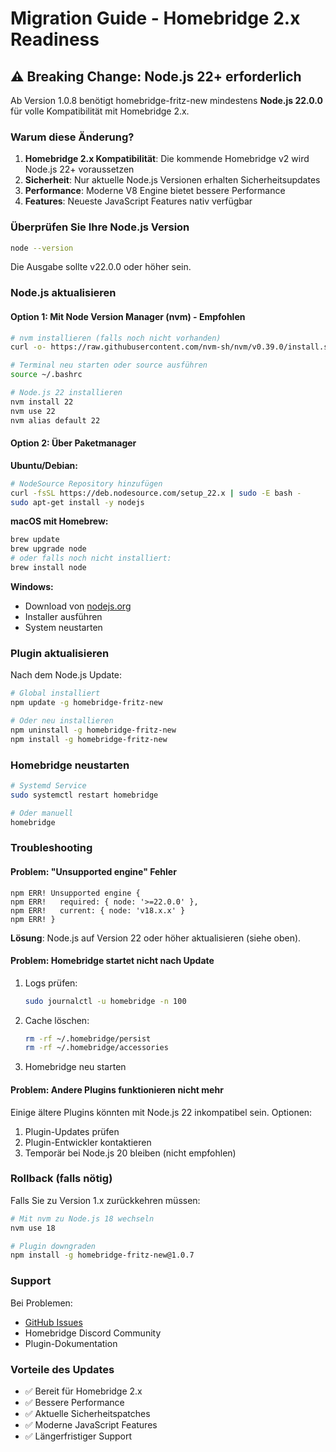 # Migration Guide - Homebridge 2.x Readiness

## ⚠️ Breaking Change: Node.js 22+ erforderlich

Ab Version 1.0.8 benötigt homebridge-fritz-new mindestens **Node.js 22.0.0** für volle Kompatibilität mit Homebridge 2.x.

### Warum diese Änderung?

1. **Homebridge 2.x Kompatibilität**: Die kommende Homebridge v2 wird Node.js 22+ voraussetzen
2. **Sicherheit**: Nur aktuelle Node.js Versionen erhalten Sicherheitsupdates
3. **Performance**: Moderne V8 Engine bietet bessere Performance
4. **Features**: Neueste JavaScript Features nativ verfügbar

### Überprüfen Sie Ihre Node.js Version

```bash
node --version
```

Die Ausgabe sollte v22.0.0 oder höher sein.

### Node.js aktualisieren

#### Option 1: Mit Node Version Manager (nvm) - Empfohlen

```bash
# nvm installieren (falls noch nicht vorhanden)
curl -o- https://raw.githubusercontent.com/nvm-sh/nvm/v0.39.0/install.sh | bash

# Terminal neu starten oder source ausführen
source ~/.bashrc

# Node.js 22 installieren
nvm install 22
nvm use 22
nvm alias default 22
```

#### Option 2: Über Paketmanager

**Ubuntu/Debian:**
```bash
# NodeSource Repository hinzufügen
curl -fsSL https://deb.nodesource.com/setup_22.x | sudo -E bash -
sudo apt-get install -y nodejs
```

**macOS mit Homebrew:**
```bash
brew update
brew upgrade node
# oder falls noch nicht installiert:
brew install node
```

**Windows:**
- Download von [nodejs.org](https://nodejs.org/)
- Installer ausführen
- System neustarten

### Plugin aktualisieren

Nach dem Node.js Update:

```bash
# Global installiert
npm update -g homebridge-fritz-new

# Oder neu installieren
npm uninstall -g homebridge-fritz-new
npm install -g homebridge-fritz-new
```

### Homebridge neustarten

```bash
# Systemd Service
sudo systemctl restart homebridge

# Oder manuell
homebridge
```

### Troubleshooting

#### Problem: "Unsupported engine" Fehler

```
npm ERR! Unsupported engine {
npm ERR!   required: { node: '>=22.0.0' },
npm ERR!   current: { node: 'v18.x.x' }
npm ERR! }
```

**Lösung**: Node.js auf Version 22 oder höher aktualisieren (siehe oben).

#### Problem: Homebridge startet nicht nach Update

1. Logs prüfen:
   ```bash
   sudo journalctl -u homebridge -n 100
   ```

2. Cache löschen:
   ```bash
   rm -rf ~/.homebridge/persist
   rm -rf ~/.homebridge/accessories
   ```

3. Homebridge neu starten

#### Problem: Andere Plugins funktionieren nicht mehr

Einige ältere Plugins könnten mit Node.js 22 inkompatibel sein. Optionen:

1. Plugin-Updates prüfen
2. Plugin-Entwickler kontaktieren
3. Temporär bei Node.js 20 bleiben (nicht empfohlen)

### Rollback (falls nötig)

Falls Sie zu Version 1.x zurückkehren müssen:

```bash
# Mit nvm zu Node.js 18 wechseln
nvm use 18

# Plugin downgraden
npm install -g homebridge-fritz-new@1.0.7
```

### Support

Bei Problemen:
- [GitHub Issues](https://github.com/glowf1sh/homebridge-fritz-new/issues)
- Homebridge Discord Community
- Plugin-Dokumentation

### Vorteile des Updates

- ✅ Bereit für Homebridge 2.x
- ✅ Bessere Performance
- ✅ Aktuelle Sicherheitspatches
- ✅ Moderne JavaScript Features
- ✅ Längerfristiger Support